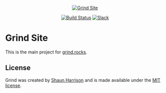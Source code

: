 <p align="center"><a href="https://grind.rocks"><img src="https://s3.amazonaws.com/assets.grind.rocks/docs/img/grind-site.svg" alt="Grind Site" /></a></p>

<p align="center">
<a href="https://travis-ci.org/grindjs/site"><img src="https://img.shields.io/travis/grindjs/site.svg" alt="Build Status"></a>
<a href="https:/grind.chat"><img src="https://grind.chat/badge.svg" alt="Slack"></a>
</p>

# Grind Site

This is the main project for [grind.rocks](https://grind.rocks/).

## License

Grind was created by [Shaun Harrison](https://github.com/shnhrrsn) and is made available under the [MIT license](LICENSE).

